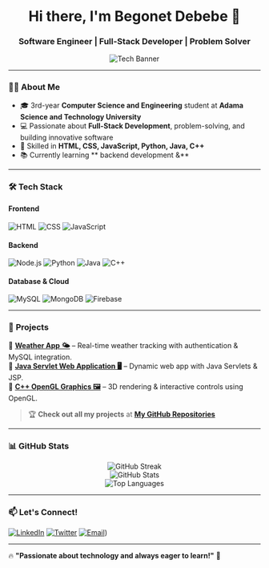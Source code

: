 <!-- Profile Header -->
<h1 align="center">Hi there, I'm Begonet Debebe 👋</h1>
<h3 align="center">Software Engineer | Full-Stack Developer | Problem Solver</h3>

<!-- Profile Banner -->
<p align="center">
  <img src="https://source.unsplash.com/1200x400/?technology,coding" alt="Tech Banner">
</p>

---

### 👨‍💻 **About Me**
- 🎓 3rd-year **Computer Science and Engineering** student at **Adama Science and Technology University**  
- 💻 Passionate about **Full-Stack Development**, problem-solving, and building innovative software  
- 🚀 Skilled in **HTML, CSS, JavaScript, Python, Java, C++**  
- 📚 Currently learning ** backend development &**  

---

### 🛠 **Tech Stack**
#### **Frontend**
![HTML](https://img.shields.io/badge/HTML5-E34F26?style=for-the-badge&logo=html5&logoColor=white)
![CSS](https://img.shields.io/badge/CSS3-1572B6?style=for-the-badge&logo=css3&logoColor=white)
![JavaScript](https://img.shields.io/badge/JavaScript-F7DF1E?style=for-the-badge&logo=javascript&logoColor=black)

#### **Backend**
![Node.js](https://img.shields.io/badge/Node.js-339933?style=for-the-badge&logo=nodedotjs&logoColor=white)
![Python](https://img.shields.io/badge/Python-3776AB?style=for-the-badge&logo=python&logoColor=white)
![Java](https://img.shields.io/badge/Java-007396?style=for-the-badge&logo=java&logoColor=white)
![C++](https://img.shields.io/badge/C%2B%2B-00599C?style=for-the-badge&logo=c%2B%2B&logoColor=white)

#### **Database & Cloud**
![MySQL](https://img.shields.io/badge/MySQL-4479A1?style=for-the-badge&logo=mysql&logoColor=white)
![MongoDB](https://img.shields.io/badge/MongoDB-4EA94B?style=for-the-badge&logo=mongodb&logoColor=white)
![Firebase](https://img.shields.io/badge/Firebase-FFCA28?style=for-the-badge&logo=firebase&logoColor=black)

---

### 🚀 **Projects**
🔹 **[Weather App 🌤](https://github.com/your-username/weather-app)** – Real-time weather tracking with authentication & MySQL integration.  
🔹 **[Java Servlet Web Application 🖥](https://github.com/your-username/java-servlet-app)** – Dynamic web app with Java Servlets & JSP.  
🔹 **[C++ OpenGL Graphics 🖼](https://github.com/bego-net/Computer-Graphics/tree/main/Computer%20Graphics)** – 3D rendering & interactive controls using OpenGL.  

> 🏆 **Check out all my projects** at **[My GitHub Repositories](https://github.com/your-username?tab=repositories)**

---

### 📊 **GitHub Stats**
<p align="center">
  <img src="https://github-readme-streak-stats.herokuapp.com/?user=your-username&theme=radical" alt="GitHub Streak" />
  <br>
  <img src="https://github-readme-stats.vercel.app/api?username=your-username&show_icons=true&theme=radical" alt="GitHub Stats" />
  <br>
  <img src="https://github-readme-stats.vercel.app/api/top-langs/?username=your-username&layout=compact&theme=radical" alt="Top Languages" />
</p>

---

### 📫 **Let's Connect!**
[![LinkedIn](https://img.shields.io/badge/LinkedIn-0077B5?style=for-the-badge&logo=linkedin&logoColor=white)](https://www.linkedin.com/in/begonet-debebe-798220303/)
[![Twitter](https://img.shields.io/badge/Twitter-1DA1F2?style=for-the-badge&logo=twitter&logoColor=white)](https://twitter.com/BegonetDebebe)
[![Email](https://img.shields.io/badge/Email-D14836?style=for-the-badge&logo=gmail&logoColor=white)](mailto:begonetdebebe@gmail.com))

---

🔥 **"Passionate about technology and always eager to learn!"** 🚀

